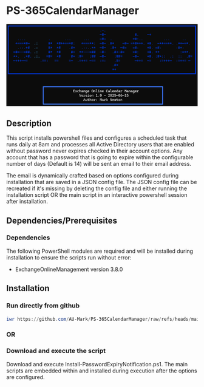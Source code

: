 # PS-365CalendarManager
<p align="center">
    <img src="https://raw.githubusercontent.com/AU-Mark/PS-365CalendarManager/refs/heads/main/Source%20Files/Calendar%20Manager.png" />
</p>

## Description
This script installs powershell files and configures a scheduled task that runs daily at 8am and processes all Active Directory users that are enabled without password never expires checked in their account options. Any account that has a password that is going to expire within the configurable number of days (Default is 14) will be sent an email to their email address. 

The email is dynamically crafted based on options configured during installation that are saved in a JSON config file. The JSON config file can be recreated if it's missing by deleting the config file and either running the installation script OR the main script in an interactive powershell session after installation.

## Dependencies/Prerequisites
### Dependencies
The following PowerShell modules are required and will be installed during installation to ensure the scripts run without error:
*   ExchangeOnlineManagement version 3.8.0

## Installation
### Run directly from github
```powershell
iwr https://github.com/AU-Mark/PS-365CalendarManager/raw/refs/heads/main/Start-CalendarManager.ps1 | iex
```
### OR

### Download and execute the script
Download and execute Install-PasswordExpiryNotification.ps1. The main scripts are embedded within and installed during execution after the options are configured.
